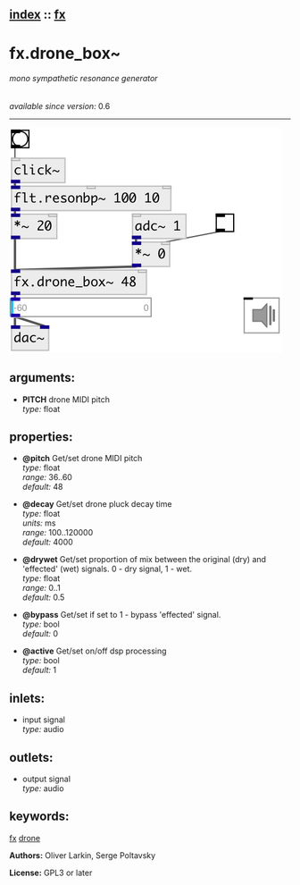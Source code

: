[index](index.html) :: [fx](category_fx.html)
---

# fx.drone_box~

###### mono sympathetic resonance generator

*available since version:* 0.6

---




[![example](../examples/img/fx.drone_box~.jpg)](../examples/pd/fx.drone_box~.pd)



## arguments:

* **PITCH**
drone MIDI pitch<br>
_type:_ float<br>





## properties:

* **@pitch** 
Get/set drone MIDI pitch<br>
_type:_ float<br>
_range:_ 36..60<br>
_default:_ 48<br>

* **@decay** 
Get/set drone pluck decay time<br>
_type:_ float<br>
_units:_ ms<br>
_range:_ 100..120000<br>
_default:_ 4000<br>

* **@drywet** 
Get/set proportion of mix between the original (dry) and &#39;effected&#39; (wet) signals. 0 -
dry signal, 1 - wet.<br>
_type:_ float<br>
_range:_ 0..1<br>
_default:_ 0.5<br>

* **@bypass** 
Get/set if set to 1 - bypass &#39;effected&#39; signal.<br>
_type:_ bool<br>
_default:_ 0<br>

* **@active** 
Get/set on/off dsp processing<br>
_type:_ bool<br>
_default:_ 1<br>



## inlets:

* input signal<br>
_type:_ audio



## outlets:

* output signal<br>
_type:_ audio



## keywords:

[fx](keywords/fx.html)
[drone](keywords/drone.html)






**Authors:** Oliver Larkin, Serge Poltavsky




**License:** GPL3 or later





